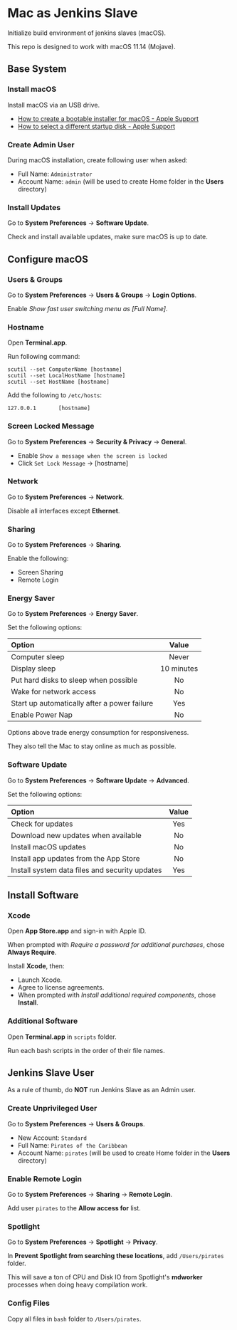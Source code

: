 # Mac as Jenkins Slave

Initialize build environment of jenkins slaves (macOS).

This repo is designed to work with macOS 11.14 (Mojave).

## Base System

### Install macOS

Install macOS via an USB drive.

- [How to create a bootable installer for macOS - Apple Support](https://support.apple.com/en-us/HT201372)
- [How to select a different startup disk - Apple Support](https://support.apple.com/en-us/HT202796)

### Create Admin User

During macOS installation, create following user when asked:

- Full Name: `Administrator`
- Account Name: `admin` (will be used to create Home folder in the **Users** directory)

### Install Updates

Go to **System Preferences** -> **Software Update**.

Check and install available updates, make sure macOS is up to date.

## Configure macOS

### Users & Groups

Go to **System Preferences** -> **Users & Groups** -> **Login Options**.

Enable *Show fast user switching menu as [Full Name]*.

### Hostname

Open **Terminal.app**.

Run following command:

    scutil --set ComputerName [hostname]
    scutil --set LocalHostName [hostname]
    scutil --set HostName [hostname]

Add the following to `/etc/hosts`:

    127.0.0.1       [hostname]

### Screen Locked Message

Go to **System Preferences** -> **Security & Privacy** -> **General**.

- Enable `Show a message when the screen is locked`
- Click `Set Lock Message` -> [hostname]

### Network

Go to **System Preferences** -> **Network**.

Disable all interfaces except **Ethernet**.

### Sharing

Go to **System Preferences** -> **Sharing**.

Enable the following:

- Screen Sharing
- Remote Login

### Energy Saver

Go to **System Preferences** -> **Energy Saver**.

Set the following options:

| Option | Value |
| :----- | :----: |
| Computer sleep | Never
| Display sleep | 10 minutes
| Put hard disks to sleep when possible | No
| Wake for network access | No
| Start up automatically after a power failure | Yes
| Enable Power Nap | No

Options above trade energy consumption for responsiveness.

They also tell the Mac to stay online as much as possible.

### Software Update

Go to **System Preferences** -> **Software Update** -> **Advanced**.

Set the following options:

| Option | Value |
| :----- | :----: |
| Check for updates | Yes
| Download new updates when available | No
| Install macOS updates | No
| Install app updates from the App Store | No
| Install system data files and security updates | Yes

## Install Software

### Xcode

Open **App Store.app** and sign-in with Apple ID.

When prompted with *Require a password for additional purchases*, chose **Always Require**.

Install **Xcode**, then:

- Launch Xcode.
- Agree to license agreements.
- When prompted with *Install additional required components*, chose **Install**.

### Additional Software

Open **Terminal.app** in `scripts` folder.

Run each bash scripts in the order of their file names.

## Jenkins Slave User

As a rule of thumb, do **NOT** run Jenkins Slave as an Admin user.

### Create Unprivileged User

Go to **System Preferences** -> **Users & Groups**.

- New Account: `Standard`
- Full Name: `Pirates of the Caribbean`
- Account Name: `pirates` (will be used to create Home folder in the **Users** directory)

### Enable Remote Login

Go to **System Preferences** -> **Sharing** -> **Remote Login**.

Add user `pirates` to the **Allow access for** list.

### Spotlight

Go to **System Preferences** -> **Spotlight** -> **Privacy**.

In **Prevent Spotlight from searching these locations**, add `/Users/pirates` folder.

This will save a ton of CPU and Disk IO from Spotlight's **mdworker** processes when doing heavy compilation work.

### Config Files

Copy all files in `bash` folder to `/Users/pirates`.
